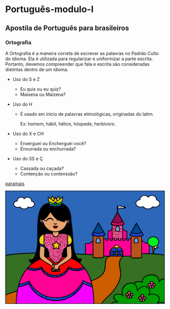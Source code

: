 # Português-modulo-I

## Apostila de Português para brasileiros

### Ortografia
A Ortografia é a maneira correta de escrever as palavras no Padrão Culto do idioma. Ela é utilizada para regularizar e uniformizar a parte escrita. Portanto, devemos compreender que fala e escrita são consideradas distintas dentro de um idioma.

* Uso do S e Z
  * Eu quis ou eu quiz? 
  * Maisena ou Maizena?
       
* Uso do H 
  * É usado em início de palavras etimológicas, originadas do latim.
  
       Ex: homem, hábil, hélice, hóspede, herbívoro.

* Uso do X e CH
  * Enxerguei ou Encherguei você?
  * Enxurrada ou enchurrada?
  
* Uso do SS e Ç
  * Cassada ou caçada?
  * Contenção ou contenssão?
  
 [paramais](https://teuportugues.blogspot.com/index.html)
 
![teste](mypainting2.png)
